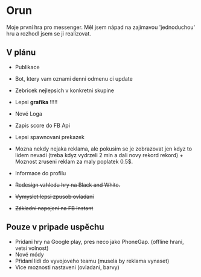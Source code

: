 # Orun

Moje první hra pro messenger. Měl jsem nápad na zajímavou 'jednoduchou' hru a rozhodl jsem se ji realizovat.

## V plánu

- Publikace
- Bot, ktery vam oznami denni odmenu ci update
- Zebricek nejlepsich v konkretni skupine
- Lepsi **grafika** !!!!!
- Nové Loga
- Zapis score do FB Api
- Lepsi spawnovani prekazek
- Mozna nekdy nejaka reklama, ale pokusim se je zobrazovat jen kdyz to lidem nevadi (treba kdyz vydrzeli 2 min a dali novy rekord rekord) + Moznost zruseni reklam za maly poplatek 0.5\$.
- Informace do profilu

- ~~Redesign vzhledu hry na Black and White.~~
- ~~Vymyslet lepsi zpusob ovladani~~
- ~~Základni napojení na FB Instant~~

## Pouze v pripade uspěchu

- Pridani hry na Google play, pres neco jako PhoneGap. (offline hrani, vetsi volnost)
- Nové módy
- Přidaní lidí do vyvojoveho teamu (musela by reklama vynaset)
- Vice moznosti nastaveni (ovladani, barvy)
